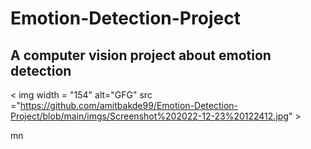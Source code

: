 # Emotion-Detection-Project

## A computer vision project about emotion detection

< img width = "154" alt="GFG" src ="https://github.com/amitbakde99/Emotion-Detection-Project/blob/main/imgs/Screenshot%202022-12-23%20122412.jpg" >

mn
